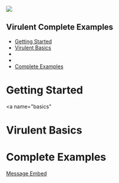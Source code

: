 ![](https://i.imgur.com/1gqzxVd.png)

## Virulent Complete Examples

- [Getting Started](#start)
- [Virulent Basics](#basics)
- []()
- []()
- [Complete Examples]()

<a name="start"></a>
# Getting Started

<a name="basics"
# Virulent Basics

# Complete Examples
[Message Embed](https://github.com/TheRealToxicDev/Virulent/blob/master/docs/Examples/EMBED.mkdn)
